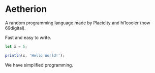 # Aetherion
A random programming language made by Placidity and hi1cooler (now 69digital).

Fast and easy to write.
```js
let x = 5;

println(x, 'Hello World!');
```
We have simplified programming.
